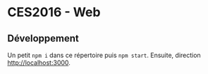 # CES2016 - Web

## Développement

Un petit `npm i` dans ce répertoire puis `npm start`. Ensuite, direction [http://localhost:3000](http://localhost:3000).